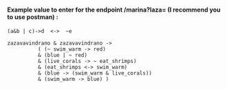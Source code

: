 #### Example value to enter for the endpoint /marina?laza= (I recommend you to use postman) :
```
(a&b | c)->d  <->  ~e
```
```
zazavavindrano & zazavavindrano -> 
          ( (~ swim_warm -> red)
          & (blue | ~ red)
          & (live_corals -> ~ eat_shrimps)
          & (eat_shrimps <-> swim_warm)
          & (blue -> (swim_warm & live_corals))
          & (swim_warm -> blue) )
```
